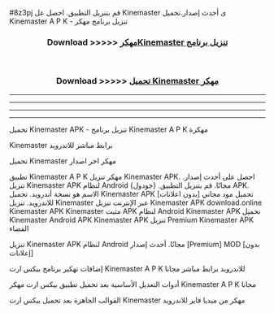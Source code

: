 #8z3pj قم بتنزيل التطبيق. احصل عل Kinemaster  ى أحدث إصدار.تحميل Kinemaster  A P K - تنزيل برنامج مهكر



<div align="center">
<h3>Download >>>>> <a href="https://ar-sites.web.app/?ar= Kinemaster ">مهكرKinemaster  تنزيل برنامج</a></h3><br>

<h3>Download >>>>> <a href="https://ar-sites.web.app/?ar= Kinemaster ">تحميل Kinemaster  مهكر</a></h3>
</div>


----------------------------------------------------------

----------------------------------------------------------

----------------------------------------------------------

----------------------------------------------------------


تحميل Kinemaster  APK - تنزيل برنامج Kinemaster  A P K مهكرة

Kinemaster  برابط مباشر للاندرويد

تحميل Kinemaster  مهكر اخر اصدار

تطبيق Kinemaster  A P K مهكر
تنزيل Kinemaster  APK. احصل على أحدث إصدار.
تنزيل Kinemaster  APK لنظام Android مجانًا.
قم بتنزيل التطبيق. {جودول} APK. الاسم هو نسخة أندرويد.
تحميل Kinemaster  APK [بدون اعلانات]
تحميل مود مجاني للاندرويد.
تنزيل Kinemaster  عبر الإنترنت
تنزيل Kinemaster  APK
download.online Kinemaster  APK
Kinemaster  مثبت APK لنظام Android
Kinemaster  APK
تحميل Kinemaster  Android APK
Kinemaster  APK تنزيل Premium
Kinemaster  APK الفضاء

تنزيل Kinemaster  APK لنظام Android مجانًا. أحدث إصدار [Premium] MOD [بدون إعلانات]

إضافات تهكير برنامج بيكس ارت Kinemaster  A P K للاندرويد برابط مباشر مجانا

أدوات التعديل الأساسية بعد تحميل تطبيق بيكس ارت مهكر Kinemaster  A P K مجانا

القوالب الجاهزة بعد تحميل بيكس ارت Kinemaster  مهكر من ميديا فاير للاندرويد



